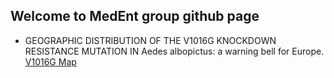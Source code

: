 ## Welcome to MedEnt group github page

- GEOGRAPHIC DISTRIBUTION OF THE V1016G KNOCKDOWN RESISTANCE MUTATION IN Aedes albopictus: a warning bell for Europe.
<a href="https://randomxsk8.github.io/MedEnt_Sapienza/resist_map.html">V1016G Map</a>
